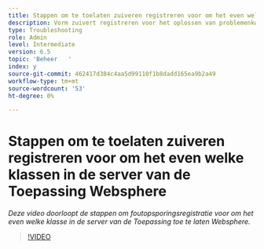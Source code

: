 ```yaml
---
title: Stappen om te toelaten zuiveren registreren voor om het even welke klassen in de server van de Toepassing WebSphere
description: Vorm zuivert registreren voor het oplossen van problemenkwesties met betrekking tot de server van de Toepassing WebSphere
type: Troubleshooting
role: Admin
level: Intermediate
version: 6.5
topic: 'Beheer   '
index: y
source-git-commit: 462417d384c4aa5d99110f1b8dadd165ea9b2a49
workflow-type: tm+mt
source-wordcount: '53'
ht-degree: 0%

---
```



# Stappen om te toelaten zuiveren registreren voor om het even welke klassen in de server van de Toepassing Websphere

*Deze video doorloopt de stappen om foutopsporingsregistratie voor om het even welke klasse in de server van de Toepassing toe te laten Websphere.*

>[!VIDEO](https://video.tv.adobe.com/v/335523?quality=9&learn=on)